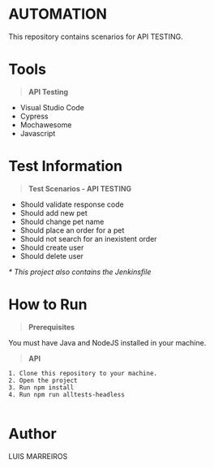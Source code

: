 
 
 # AUTOMATION
 
 This repository contains scenarios for API TESTING.
 
 # Tools
 
 ><b>API Testing</b>
 
- Visual Studio Code
-	Cypress
-	Mochawesome
-	Javascript


# Test Information

 
  ><b>Test Scenarios - API TESTING</b>

-	Should validate response code
- Should add new pet
- Should change pet name
- Should place an order for a pet
- Should not search for an inexistent order
- Should create user
- Should delete user

 

<em> * This project also contains the Jenkinsfile </em>


 
# How to Run
> <b>Prerequisites</b>

You must have Java and NodeJS installed in your machine. 
 <br>


 ><b>API</b>
```
1. Clone this repository to your machine.
2. Open the project
3. Run npm install
4. Run npm run alltests-headless
 
```



 # Author
 
 LUIS MARREIROS
